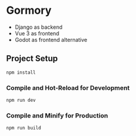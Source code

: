 # Gormory
- Django as backend
- Vue 3 as frontend
- Godot as frontend alternative

## Project Setup

```sh
npm install
```

### Compile and Hot-Reload for Development

```sh
npm run dev
```

### Compile and Minify for Production

```sh
npm run build
```

